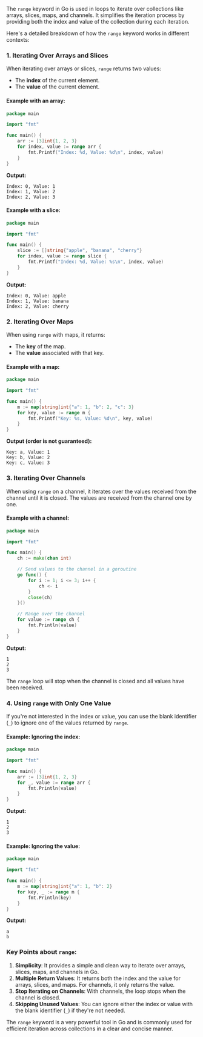 The `range` keyword in Go is used in loops to iterate over collections like arrays, slices, maps, and channels. It simplifies the iteration process by providing both the index and value of the collection during each iteration.

Here's a detailed breakdown of how the `range` keyword works in different contexts:

### 1. **Iterating Over Arrays and Slices**
When iterating over arrays or slices, `range` returns two values:
- The **index** of the current element.
- The **value** of the current element.

#### Example with an array:

```go
package main

import "fmt"

func main() {
    arr := [3]int{1, 2, 3}
    for index, value := range arr {
        fmt.Printf("Index: %d, Value: %d\n", index, value)
    }
}
```

**Output:**
```
Index: 0, Value: 1
Index: 1, Value: 2
Index: 2, Value: 3
```

#### Example with a slice:

```go
package main

import "fmt"

func main() {
    slice := []string{"apple", "banana", "cherry"}
    for index, value := range slice {
        fmt.Printf("Index: %d, Value: %s\n", index, value)
    }
}
```

**Output:**
```
Index: 0, Value: apple
Index: 1, Value: banana
Index: 2, Value: cherry
```

### 2. **Iterating Over Maps**
When using `range` with maps, it returns:
- The **key** of the map.
- The **value** associated with that key.

#### Example with a map:

```go
package main

import "fmt"

func main() {
    m := map[string]int{"a": 1, "b": 2, "c": 3}
    for key, value := range m {
        fmt.Printf("Key: %s, Value: %d\n", key, value)
    }
}
```

**Output (order is not guaranteed):**
```
Key: a, Value: 1
Key: b, Value: 2
Key: c, Value: 3
```

### 3. **Iterating Over Channels**
When using `range` on a channel, it iterates over the values received from the channel until it is closed. The values are received from the channel one by one.

#### Example with a channel:

```go
package main

import "fmt"

func main() {
    ch := make(chan int)

    // Send values to the channel in a goroutine
    go func() {
        for i := 1; i <= 3; i++ {
            ch <- i
        }
        close(ch)
    }()

    // Range over the channel
    for value := range ch {
        fmt.Println(value)
    }
}
```

**Output:**
```
1
2
3
```

The `range` loop will stop when the channel is closed and all values have been received.

### 4. **Using `range` with Only One Value**
If you're not interested in the index or value, you can use the blank identifier (`_`) to ignore one of the values returned by `range`.

#### Example: Ignoring the index:

```go
package main

import "fmt"

func main() {
    arr := [3]int{1, 2, 3}
    for _, value := range arr {
        fmt.Println(value)
    }
}
```

**Output:**
```
1
2
3
```

#### Example: Ignoring the value:

```go
package main

import "fmt"

func main() {
    m := map[string]int{"a": 1, "b": 2}
    for key, _ := range m {
        fmt.Println(key)
    }
}
```

**Output:**
```
a
b
```

### Key Points about `range`:
1. **Simplicity**: It provides a simple and clean way to iterate over arrays, slices, maps, and channels in Go.
2. **Multiple Return Values**: It returns both the index and the value for arrays, slices, and maps. For channels, it only returns the value.
3. **Stop Iterating on Channels**: With channels, the loop stops when the channel is closed.
4. **Skipping Unused Values**: You can ignore either the index or value with the blank identifier (`_`) if they're not needed.

The `range` keyword is a very powerful tool in Go and is commonly used for efficient iteration across collections in a clear and concise manner.